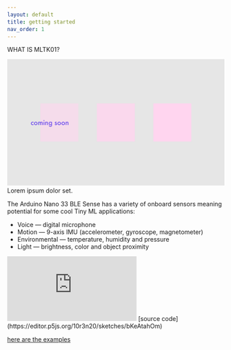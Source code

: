 ```yaml
---
layout: default
title: getting started
nav_order: 1
---
```



WHAT IS MLTK01?

![alt text](./assets/placeholder.png "posture-thing")
Lorem ipsum dolor set.

The Arduino Nano 33 BLE Sense has a variety of onboard sensors meaning potential for some cool Tiny ML applications:
- Voice — digital microphone
- Motion — 9-axis IMU (accelerometer, gyroscope, magnetometer)
- Environmental — temperature, humidity and pressure
- Light — brightness, color and object proximity


<iframe src="https://editor.p5js.org/10r3n20/embed/bKeAtahOm" frameborder="0" width:"600px" height:"400px"></iframe>
[source code](https://editor.p5js.org/10r3n20/sketches/bKeAtahOm)


[here are the examples](https://editor.p5js.org/10r3n20/collections/4_aBEN5sV)
